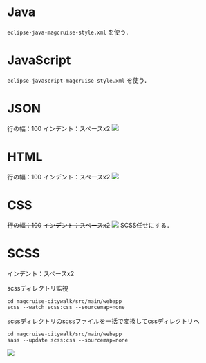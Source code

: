 # Java
``eclipse-java-magcruise-style.xml`` を使う．

# JavaScript
``eclipse-javascript-magcruise-style.xml`` を使う．

# JSON
行の幅：100
インデント：スペースx2
![](https://i.gyazo.com/17d7c52f79db172a59ab0a3e38c82efb.png)

# HTML
行の幅：100
インデント：スペースx2
![](https://i.gyazo.com/4a4cb0f9fdb21d378dd571a348e006ae.png)

# CSS
~~行の幅：100~~
~~インデント：スペースx2~~
~~![](https://i.gyazo.com/5142546261feecfadeeec5306041f36c.png)~~
SCSS任せにする．

# SCSS
インデント：スペースx2

scssディレクトリ監視
```
cd magcruise-citywalk/src/main/webapp
scss --watch scss:css --sourcemap=none
```

scssディレクトリのscssファイルを一括で変換してcssディレクトリへ
```
cd magcruise-citywalk/src/main/webapp
sass --update scss:css --sourcemap=none
```

![](https://i.gyazo.com/3f381f28ba568861fd4034f6dbd3897b.png)


